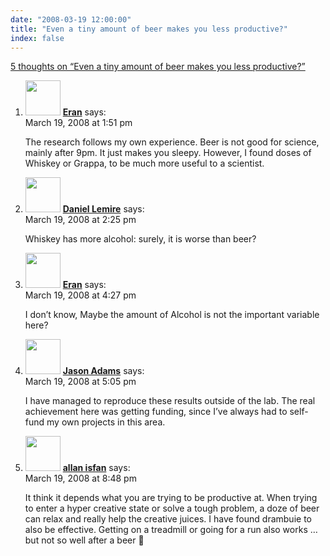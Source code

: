 ```yaml
---
date: "2008-03-19 12:00:00"
title: "Even a tiny amount of beer makes you less productive?"
index: false
---
```


[5 thoughts on &ldquo;Even a tiny amount of beer makes you less productive?&rdquo;](/lemire/blog/2008/03-19-even-a-tiny-amount-of-beer-makes-you-less-productive)

<ol class="comment-list">
<li id="comment-49792" class="comment even thread-even depth-1">
<div class="comment-author vcard">
<img alt src="https://secure.gravatar.com/avatar/ecce29c2efabf2d538468ff2c3ed6daa?s=56&#038;d=mm&#038;r=g" srcset="https://secure.gravatar.com/avatar/ecce29c2efabf2d538468ff2c3ed6daa?s=112&#038;d=mm&#038;r=g 2x" class="avatar avatar-56 photo" height="56" width="56" decoding="async" /> <b class="fn"><a href="https://useroriented.wordpress.com/" class="url" rel="ugc external nofollow">Eran</a></b> <span class="says">says:</span> </div>
<div class="comment-metadata"><time datetime="2008-03-19T13:51:44+00:00">March 19, 2008 at 1:51 pm</time></a> </div>
<div class="comment-content">
<p>The research follows my own experience. Beer is not good for science, mainly after 9pm. It just makes you sleepy. However, I found doses of Whiskey or Grappa, to be much more useful to a scientist.</p>
</div>
</li>
<li id="comment-49793" class="comment odd alt thread-odd thread-alt depth-1">
<div class="comment-author vcard">
<img alt src="https://secure.gravatar.com/avatar/6518c23aacab4c42dd2c5b9b57b79fb5?s=56&#038;d=mm&#038;r=g" srcset="https://secure.gravatar.com/avatar/6518c23aacab4c42dd2c5b9b57b79fb5?s=112&#038;d=mm&#038;r=g 2x" class="avatar avatar-56 photo" height="56" width="56" decoding="async" /> <b class="fn"><a href="https://lemire.me/blog/" class="url" rel="ugc">Daniel Lemire</a></b> <span class="says">says:</span> </div>
<div class="comment-metadata"><time datetime="2008-03-19T14:25:20+00:00">March 19, 2008 at 2:25 pm</time></a> </div>
<div class="comment-content">
<p>Whiskey has more alcohol: surely, it is worse than beer?</p>
</div>
</li>
<li id="comment-49794" class="comment even thread-even depth-1">
<div class="comment-author vcard">
<img alt src="https://secure.gravatar.com/avatar/ecce29c2efabf2d538468ff2c3ed6daa?s=56&#038;d=mm&#038;r=g" srcset="https://secure.gravatar.com/avatar/ecce29c2efabf2d538468ff2c3ed6daa?s=112&#038;d=mm&#038;r=g 2x" class="avatar avatar-56 photo" height="56" width="56" loading="lazy" decoding="async" /> <b class="fn"><a href="https://useroriented.wordpress.com/" class="url" rel="ugc external nofollow">Eran</a></b> <span class="says">says:</span> </div>
<div class="comment-metadata"><time datetime="2008-03-19T16:27:48+00:00">March 19, 2008 at 4:27 pm</time></a> </div>
<div class="comment-content">
<p>I don&rsquo;t know, Maybe the amount of Alcohol is not the important variable here?</p>
</div>
</li>
<li id="comment-49795" class="comment odd alt thread-odd thread-alt depth-1">
<div class="comment-author vcard">
<img alt src="https://secure.gravatar.com/avatar/ebec6abd2b9f1eb4de865aed01242171?s=56&#038;d=mm&#038;r=g" srcset="https://secure.gravatar.com/avatar/ebec6abd2b9f1eb4de865aed01242171?s=112&#038;d=mm&#038;r=g 2x" class="avatar avatar-56 photo" height="56" width="56" loading="lazy" decoding="async" /> <b class="fn"><a href="http://mendicantbug.com" class="url" rel="ugc external nofollow">Jason Adams</a></b> <span class="says">says:</span> </div>
<div class="comment-metadata"><time datetime="2008-03-19T17:05:47+00:00">March 19, 2008 at 5:05 pm</time></a> </div>
<div class="comment-content">
<p>I have managed to reproduce these results outside of the lab. The real achievement here was getting funding, since I&rsquo;ve always had to self-fund my own projects in this area.</p>
</div>
</li>
<li id="comment-49796" class="comment even thread-even depth-1">
<div class="comment-author vcard">
<img alt src="https://secure.gravatar.com/avatar/36f86b101b6ace17057670a302040d2e?s=56&#038;d=mm&#038;r=g" srcset="https://secure.gravatar.com/avatar/36f86b101b6ace17057670a302040d2e?s=112&#038;d=mm&#038;r=g 2x" class="avatar avatar-56 photo" height="56" width="56" loading="lazy" decoding="async" /> <b class="fn"><a href="https://isfanstartup.blogspot.com" class="url" rel="ugc external nofollow">allan isfan</a></b> <span class="says">says:</span> </div>
<div class="comment-metadata"><time datetime="2008-03-19T20:48:03+00:00">March 19, 2008 at 8:48 pm</time></a> </div>
<div class="comment-content">
<p>It think it depends what you are trying to be productive at. When trying to enter a hyper creative state or solve a tough problem, a doze of beer can relax and really help the creative juices. I have found drambuie to also be effective. Getting on a treadmill or going for a run also works &#8230; but not so well after a beer 🙂</p>
</div>
</li>
</ol>
